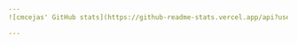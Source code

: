 ```yaml
---
![cmcejas' GitHub stats](https://github-readme-stats.vercel.app/api?username=cmcejas&show_icons=true&theme=nightowl) ![Top Langs](https://github-readme-stats.vercel.app/api/top-langs/?username=cmcejas&layout=donut&theme=nightowl) 

---
```

